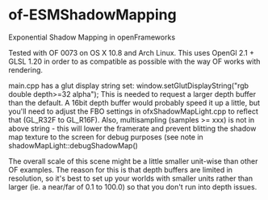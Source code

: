 of-ESMShadowMapping
===================

Exponential Shadow Mapping in openFrameworks

Tested with OF 0073 on OS X 10.8 and Arch Linux. This uses OpenGl 2.1 + GLSL 1.20 in order to
as compatible as possible with the way OF works with rendering.
 
main.cpp has a glut display string set: window.setGlutDisplayString("rgb double depth>=32 alpha");
This is needed to request a larger depth buffer than the default. A 16bit depth buffer would probably
speed it up a little, but you'll need to adjust the FBO settings in ofxShadowMapLight.cpp to reflect
that (GL_R32F to GL_R16F). Also, multisampling (samples >= xxx) is not in above string - this will lower
the framerate and prevent blitting the shadow map texture to the screen for debug purposes 
(see note in shadowMapLight::debugShadowMap()

The overall scale of this scene might be a little smaller unit-wise than other OF examples. The reason
for this is that depth buffers are limited in resolution, so it's best to set up your worlds with smaller units
rather than larger (ie. a near/far of 0.1 to 100.0) so that you don't run into depth issues.
